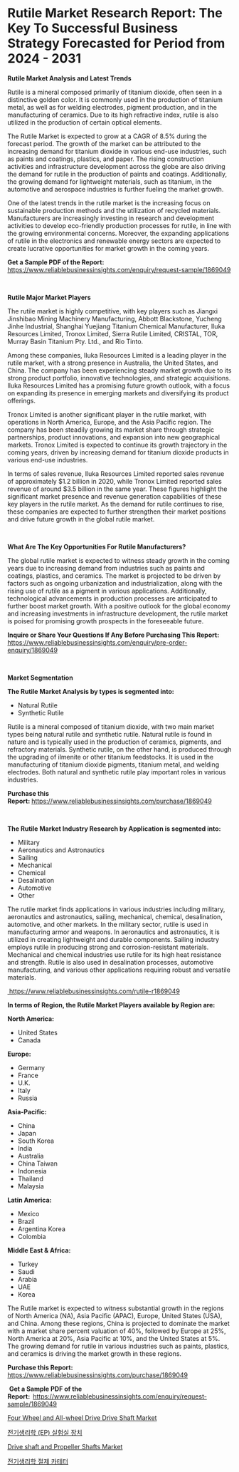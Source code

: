 <p><h1>Rutile Market Research Report: The Key To Successful Business Strategy Forecasted for Period from 2024 - 2031</h1></p><p><strong>Rutile Market Analysis and Latest Trends</strong></p>
<p><p>Rutile is a mineral composed primarily of titanium dioxide, often seen in a distinctive golden color. It is commonly used in the production of titanium metal, as well as for welding electrodes, pigment production, and in the manufacturing of ceramics. Due to its high refractive index, rutile is also utilized in the production of certain optical elements.</p><p>The Rutile Market is expected to grow at a CAGR of 8.5% during the forecast period. The growth of the market can be attributed to the increasing demand for titanium dioxide in various end-use industries, such as paints and coatings, plastics, and paper. The rising construction activities and infrastructure development across the globe are also driving the demand for rutile in the production of paints and coatings. Additionally, the growing demand for lightweight materials, such as titanium, in the automotive and aerospace industries is further fueling the market growth.</p><p>One of the latest trends in the rutile market is the increasing focus on sustainable production methods and the utilization of recycled materials. Manufacturers are increasingly investing in research and development activities to develop eco-friendly production processes for rutile, in line with the growing environmental concerns. Moreover, the expanding applications of rutile in the electronics and renewable energy sectors are expected to create lucrative opportunities for market growth in the coming years.</p></p>
<p><strong>Get a Sample PDF of the Report:&nbsp;</strong> <a href="https://www.reliablebusinessinsights.com/enquiry/request-sample/1869049">https://www.reliablebusinessinsights.com/enquiry/request-sample/1869049</a></p>
<p>&nbsp;</p>
<p><strong>Rutile Major Market Players</strong></p>
<p><p>The rutile market is highly competitive, with key players such as Jiangxi Jinshibao Mining Machinery Manufacturing, Abbott Blackstone, Yucheng Jinhe Industrial, Shanghai Yuejiang Titanium Chemical Manufacturer, Iluka Resources Limited, Tronox Limited, Sierra Rutile Limited, CRISTAL, TOR, Murray Basin Titanium Pty. Ltd., and Rio Tinto.</p><p>Among these companies, Iluka Resources Limited is a leading player in the rutile market, with a strong presence in Australia, the United States, and China. The company has been experiencing steady market growth due to its strong product portfolio, innovative technologies, and strategic acquisitions. Iluka Resources Limited has a promising future growth outlook, with a focus on expanding its presence in emerging markets and diversifying its product offerings.</p><p>Tronox Limited is another significant player in the rutile market, with operations in North America, Europe, and the Asia Pacific region. The company has been steadily growing its market share through strategic partnerships, product innovations, and expansion into new geographical markets. Tronox Limited is expected to continue its growth trajectory in the coming years, driven by increasing demand for titanium dioxide products in various end-use industries.</p><p>In terms of sales revenue, Iluka Resources Limited reported sales revenue of approximately $1.2 billion in 2020, while Tronox Limited reported sales revenue of around $3.5 billion in the same year. These figures highlight the significant market presence and revenue generation capabilities of these key players in the rutile market. As the demand for rutile continues to rise, these companies are expected to further strengthen their market positions and drive future growth in the global rutile market.</p></p>
<p>&nbsp;</p>
<p><strong>What Are The Key Opportunities For Rutile Manufacturers?</strong></p>
<p><p>The global rutile market is expected to witness steady growth in the coming years due to increasing demand from industries such as paints and coatings, plastics, and ceramics. The market is projected to be driven by factors such as ongoing urbanization and industrialization, along with the rising use of rutile as a pigment in various applications. Additionally, technological advancements in production processes are anticipated to further boost market growth. With a positive outlook for the global economy and increasing investments in infrastructure development, the rutile market is poised for promising growth prospects in the foreseeable future.</p></p>
<p><strong>Inquire or Share Your Questions If Any Before Purchasing This Report:</strong> <a href="https://www.reliablebusinessinsights.com/enquiry/pre-order-enquiry/1869049">https://www.reliablebusinessinsights.com/enquiry/pre-order-enquiry/1869049</a></p>
<p>&nbsp;</p>
<p><strong>Market Segmentation</strong></p>
<p><strong>The Rutile Market Analysis by types is segmented into:</strong></p>
<p><ul><li>Natural Rutile</li><li>Synthetic Rutile</li></ul></p>
<p><p>Rutile is a mineral composed of titanium dioxide, with two main market types being natural rutile and synthetic rutile. Natural rutile is found in nature and is typically used in the production of ceramics, pigments, and refractory materials. Synthetic rutile, on the other hand, is produced through the upgrading of ilmenite or other titanium feedstocks. It is used in the manufacturing of titanium dioxide pigments, titanium metal, and welding electrodes. Both natural and synthetic rutile play important roles in various industries.</p></p>
<p><strong>Purchase this Report:&nbsp;</strong><a href="https://www.reliablebusinessinsights.com/purchase/1869049">https://www.reliablebusinessinsights.com/purchase/1869049</a></p>
<p>&nbsp;</p>
<p><strong>The Rutile Market Industry Research by Application is segmented into:</strong></p>
<p><ul><li>Military</li><li>Aeronautics and Astronautics</li><li>Sailing</li><li>Mechanical</li><li>Chemical</li><li>Desalination</li><li>Automotive</li><li>Other</li></ul></p>
<p><p>The rutile market finds applications in various industries including military, aeronautics and astronautics, sailing, mechanical, chemical, desalination, automotive, and other markets. In the military sector, rutile is used in manufacturing armor and weapons. In aeronautics and astronautics, it is utilized in creating lightweight and durable components. Sailing industry employs rutile in producing strong and corrosion-resistant materials. Mechanical and chemical industries use rutile for its high heat resistance and strength. Rutile is also used in desalination processes, automotive manufacturing, and various other applications requiring robust and versatile materials.</p></p>
<p><a href="https://www.reliablebusinessinsights.com/rutile-r1869049">&nbsp;https://www.reliablebusinessinsights.com/rutile-r1869049</a></p>
<p><strong>In terms of Region, the Rutile Market Players available by Region are:</strong></p>
<p>
    <p> <strong> North America: </strong>
        <ul>
            <li>United States</li>
            <li>Canada</li>
        </ul>
        </p> 
    <p> <strong> Europe: </strong>
        <ul>
            <li>Germany</li>
            <li>France</li>
            <li>U.K.</li>
            <li>Italy</li>
            <li>Russia</li>
        </ul>
        </p> 
    <p> <strong> Asia-Pacific: </strong>
        <ul>
            <li>China</li>
            <li>Japan</li>
            <li>South Korea</li>
            <li>India</li>
            <li>Australia</li>
            <li>China Taiwan</li>
            <li>Indonesia</li>
            <li>Thailand</li>
            <li>Malaysia</li>
        </ul>
        </p> 
    <p> <strong> Latin America: </strong>
        <ul>
            <li>Mexico</li>
            <li>Brazil</li>
            <li>Argentina Korea</li>
            <li>Colombia</li>
        </ul>
        </p> 
    <p> <strong> Middle East & Africa: </strong>
        <ul>
            <li>Turkey</li>
            <li>Saudi</li>
            <li>Arabia</li>
            <li>UAE</li>
            <li>Korea</li>
        </ul>
    </p>
    </p>
<p><p>The Rutile market is expected to witness substantial growth in the regions of North America (NA), Asia Pacific (APAC), Europe, United States (USA), and China. Among these regions, China is projected to dominate the market with a market share percent valuation of 40%, followed by Europe at 25%, North America at 20%, Asia Pacific at 10%, and the United States at 5%. The growing demand for rutile in various industries such as paints, plastics, and ceramics is driving the market growth in these regions.</p></p>
<p><strong>Purchase this Report: </strong><a href="https://www.reliablebusinessinsights.com/purchase/1869049">https://www.reliablebusinessinsights.com/purchase/1869049</a></p>
<p>&nbsp;<strong>Get a Sample PDF of the Report:&nbsp;&nbsp;</strong><a href="https://www.reliablebusinessinsights.com/enquiry/request-sample/1869049">https://www.reliablebusinessinsights.com/enquiry/request-sample/1869049</a></p>
<p><strong></strong></p>
<p><p><a href="https://github.com/Sinjinluong3e0awx2m195k76/Market-Research-Report-List-3/blob/main/four-wheel-and-all-wheel-drive-drive-shaft-market.md">Four Wheel and All-wheel Drive Drive Shaft Market</a></p><p><a href="https://github.com/sarassiksa/Market-Research-Report-List-1/blob/main/7287217117180.md">전기생리학 (EP) 실험실 장치</a></p><p><a href="https://github.com/LitzyGulgowski2023/Market-Research-Report-List-1/blob/main/drive-shaft-and-propeller-shafts-market.md">Drive shaft and Propeller Shafts Market</a></p><p><a href="https://github.com/tukangkrupk/Market-Research-Report-List-1/blob/main/2400718117179.md">전기생리학 절제 카테터</a></p></p>